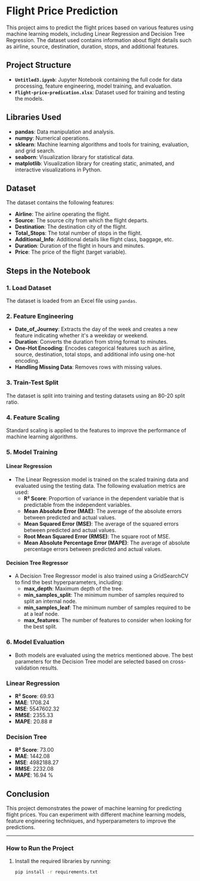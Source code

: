 # Flight Price Prediction

This project aims to predict the flight prices based on various features using machine learning models, including Linear Regression and Decision Tree Regression. The dataset used contains information about flight details such as airline, source, destination, duration, stops, and additional features.

## Project Structure

- **`Untitled3.ipynb`**: Jupyter Notebook containing the full code for data processing, feature engineering, model training, and evaluation.
- **`Flight-price-predication.xlsx`**: Dataset used for training and testing the models.

## Libraries Used

- **pandas**: Data manipulation and analysis.
- **numpy**: Numerical operations.
- **sklearn**: Machine learning algorithms and tools for training, evaluation, and grid search.
- **seaborn**: Visualization library for statistical data.
- **matplotlib**: Visualization library for creating static, animated, and interactive visualizations in Python.

## Dataset

The dataset contains the following features:

- **Airline**: The airline operating the flight.
- **Source**: The source city from which the flight departs.
- **Destination**: The destination city of the flight.
- **Total_Stops**: The total number of stops in the flight.
- **Additional_Info**: Additional details like flight class, baggage, etc.
- **Duration**: Duration of the flight in hours and minutes.
- **Price**: The price of the flight (target variable).

## Steps in the Notebook

### 1. Load Dataset
The dataset is loaded from an Excel file using `pandas`.

### 2. Feature Engineering
- **Date_of_Journey**: Extracts the day of the week and creates a new feature indicating whether it's a weekday or weekend.
- **Duration**: Converts the duration from string format to minutes.
- **One-Hot Encoding**: Encodes categorical features such as airline, source, destination, total stops, and additional info using one-hot encoding.
- **Handling Missing Data**: Removes rows with missing values.

### 3. Train-Test Split
The dataset is split into training and testing datasets using an 80-20 split ratio.

### 4. Feature Scaling
Standard scaling is applied to the features to improve the performance of machine learning algorithms.

### 5. Model Training

#### Linear Regression
- The Linear Regression model is trained on the scaled training data and evaluated using the testing data. The following evaluation metrics are used:
  - **R² Score**: Proportion of variance in the dependent variable that is predictable from the independent variables.
  - **Mean Absolute Error (MAE)**: The average of the absolute errors between predicted and actual values.
  - **Mean Squared Error (MSE)**: The average of the squared errors between predicted and actual values.
  - **Root Mean Squared Error (RMSE)**: The square root of MSE.
  - **Mean Absolute Percentage Error (MAPE)**: The average of absolute percentage errors between predicted and actual values.

#### Decision Tree Regressor
- A Decision Tree Regressor model is also trained using a GridSearchCV to find the best hyperparameters, including:
  - **max_depth**: Maximum depth of the tree.
  - **min_samples_split**: The minimum number of samples required to split an internal node.
  - **min_samples_leaf**: The minimum number of samples required to be at a leaf node.
  - **max_features**: The number of features to consider when looking for the best split.

### 6. Model Evaluation
- Both models are evaluated using the metrics mentioned above. The best parameters for the Decision Tree model are selected based on cross-validation results.

### Linear Regression

- **R² Score**: 69.93
- **MAE**: 1708.24
- **MSE**: 5547602.32
- **RMSE**: 2355.33
- **MAPE**: 20.88 #

### Decision Tree

- **R² Score**: 73.00
- **MAE**: 1442.08
- **MSE**: 4982188.27
- **RMSE**: 2232.08
- **MAPE**: 16.94 %



## Conclusion

This project demonstrates the power of machine learning for predicting flight prices. You can experiment with different machine learning models, feature engineering techniques, and hyperparameters to improve the predictions.

---

### How to Run the Project

1. Install the required libraries by running:
   ```bash
   pip install -r requirements.txt

